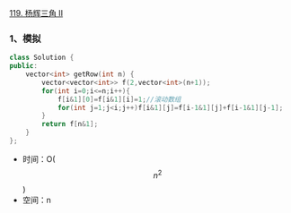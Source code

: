 [119. 杨辉三角 II](https://leetcode.cn/problems/pascals-triangle-ii/)

### 1、模拟

```cpp
class Solution {
public:
    vector<int> getRow(int n) {
        vector<vector<int>> f(2,vector<int>(n+1));
        for(int i=0;i<=n;i++){
            f[i&1][0]=f[i&1][i]=1;//滚动数组
            for(int j=1;j<i;j++)f[i&1][j]=f[i-1&1][j]+f[i-1&1][j-1];
        }
        return f[n&1];
    }
};
```

- 时间：O($$n^2$$)
- 空间：n
